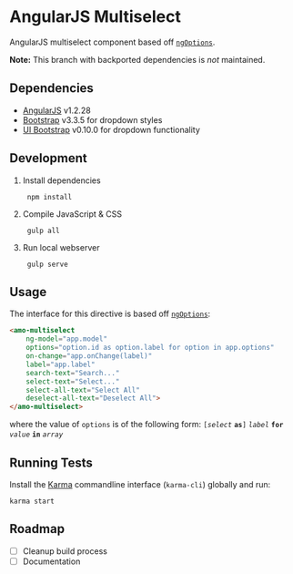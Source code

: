 # AngularJS Multiselect

AngularJS multiselect component based off [`ngOptions`](https://docs.angularjs.org/api/ng/directive/ngOptions).

**Note:** This branch with backported dependencies is _not_ maintained.

## Dependencies

* [AngularJS](https://angularjs.org/) v1.2.28
* [Bootstrap](http://getbootstrap.com/) v3.3.5 for dropdown styles
* [UI Bootstrap](http://angular-ui.github.io/bootstrap/) v0.10.0 for dropdown functionality

## Development

1. Install dependencies

        npm install

2. Compile JavaScript & CSS

        gulp all

3. Run local webserver

        gulp serve

## Usage

The interface for this directive is based off [`ngOptions`](https://docs.angularjs.org/api/ng/directive/ngOptions):

```html
<amo-multiselect
    ng-model="app.model"
    options="option.id as option.label for option in app.options"
    on-change="app.onChange(label)"
    label="app.label"
    search-text="Search..."
    select-text="Select..."
    select-all-text="Select All"
    deselect-all-text="Deselect All">
</amo-multiselect>
```

where the value of `options` is of the following form: `[`_`select`_ **`as`**`]` _`label`_ **`for`** _`value`_ **`in`** _`array`_

## Running Tests

Install the [Karma](http://karma-runner.github.io/) commandline interface (`karma-cli`) globally and run:

    karma start

## Roadmap

- [ ] Cleanup build process
- [ ] Documentation
